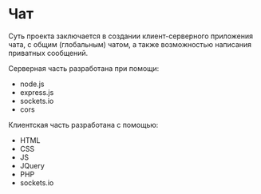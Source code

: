 # Чат

Суть проекта заключается в создании клиент-серверного приложения чата, с общим (глобальным) чатом, а также возможностью написания приватных сообщений.

Серверная часть разработана при помощи:

+ node.js
+ express.js
+ sockets.io
+ cors

Клиентская часть разработана с помощью:

+ HTML
+ CSS
+ JS
+ JQuery
+ PHP
+ sockets.io
